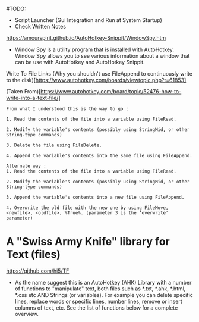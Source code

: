 #TODO:

- Script Launcher (Gui Integration and Run at System Startup)
- Check Written Notes


https://amourspirit.github.io/AutoHotkey-Snippit/WindowSpy.htm

- Window Spy is a utility program that is installed with AutoHotkey. Window Spy allows you to see various information about a window that can be use with AutoHotkey and AutoHotkey Snippit.


Write To File Links
(Why you shouldn't use FileAppend to continuously write to the disk)[https://www.autohotkey.com/boards/viewtopic.php?t=61853]


(Taken From)[https://www.autohotkey.com/board/topic/52476-how-to-write-into-a-text-file/]
```
From what I understood this is the way to go :

1. Read the contents of the file into a variable using FileRead.

2. Modify the variable's contents (possibly using StringMid, or other String-type commands)

3. Delete the file using FileDelete.

4. Append the variable's contents into the same file using FileAppend.

Alternate way :
1. Read the contents of the file into a variable using FileRead.

2. Modify the variable's contents (possibly using StringMid, or other String-type commands)

3. Append the variable's contents into a new file using FileAppend.

4. Overwrite the old file with the new one by using FileMove, <newfile>, <oldfile>, %True%. (parameter 3 is the 'overwrite' parameter)
```


# A "Swiss Army Knife" library for Text (files)
https://github.com/hi5/TF

- As the name suggest this is an AutoHotkey (AHK) Library with a number of functions to "manipulate" text, both files such as *.txt, *.ahk, *.html, *.css etc AND Strings (or variables). For example you can delete specific lines, replace words or specific lines, number lines, remove or insert columns of text, etc. See the list of functions below for a complete overview.